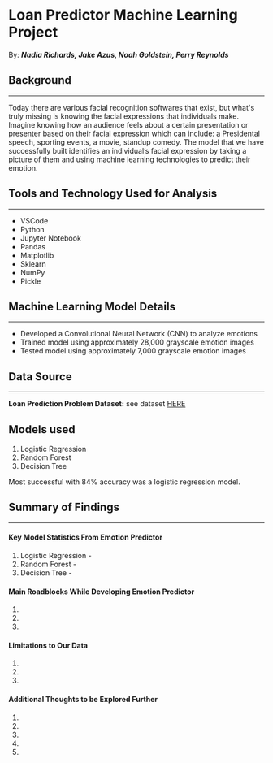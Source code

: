 # Loan Predictor Machine Learning Project

By: _**Nadia Richards, Jake Azus, Noah Goldstein, Perry Reynolds**_
## Background
---
Today there are various facial recognition softwares that exist, but what's truly missing is knowing the facial expressions that individuals make. Imagine knowing how an audience feels about a certain presentation or presenter based on their facial expression which can include: a Presidental speech, sporting events, a movie, standup comedy. The model that we have successfully built identifies an individual’s facial expression by taking a picture of them and using machine learning technologies to predict their emotion. 

## Tools and Technology Used for Analysis
---
* VSCode
* Python
* Jupyter Notebook
* Pandas
* Matplotlib
* Sklearn
* NumPy
* Pickle

## Machine Learning Model Details
---
* Developed a Convolutional Neural Network (CNN) to analyze emotions
* Trained model using approximately 28,000 grayscale emotion images
* Tested model using approximately 7,000 grayscale emotion images  

## Data Source
---
**Loan Prediction Problem Dataset:** see dataset [HERE](https://www.kaggle.com/altruistdelhite04/loan-prediction-problem-dataset)

## Models used 
1. Logistic Regression
2. Random Forest
3. Decision Tree

Most successful with 84% accuracy was a logistic regression model.


## Summary of Findings
---
#### Key Model Statistics From Emotion Predictor
1. Logistic Regression - 
2. Random Forest - 
3. Decision Tree - 
#### Main Roadblocks While Developing Emotion Predictor
1. 
2. 
3. 
#### Limitations to Our Data
1. 
2. 
3. 
#### Additional Thoughts to be Explored Further
1. 
2. 
3. 
4. 
5. 
 
